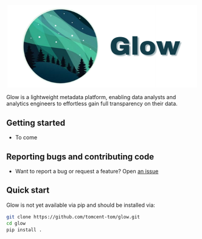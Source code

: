 <p align="center">
  <img src="https://github.com/tomcent-tom/glow/blob/main/etc/glow-logo.png?raw=true" alt="glow logo" width="500"/>
</p>


Glow is a lightweight metadata platform, enabling data analysts and analytics engineers to effortless gain full transparency on their data.

## Getting started

- To come

## Reporting bugs and contributing code

- Want to report a bug or request a feature? Open [an issue](https://github.com/tomcent-tom/glow/issues/new/choose)

## Quick start

Glow is not yet available via pip and should be installed via:

``` sh
git clone https://github.com/tomcent-tom/glow.git
cd glow
pip install .
```
